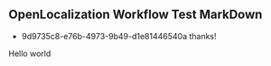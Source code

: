 ## OpenLocalization Workflow Test MarkDown
* 9d9735c8-e76b-4973-9b49-d1e81446540a 
thanks!

Hello world